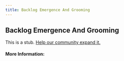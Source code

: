```yaml
---
title: Backlog Emergence And Grooming
---
```


## Backlog Emergence And Grooming

This is a stub. [Help our community expand it.](https://github.com/freeCodeCamp/guide-articles/tree/master/articles/Agile/Backlog-Emergence-And-Grooming/index.md)

<!-- The article goes here, in GitHub-flavored Markdown. Feel free to add YouTube videos, images, and CodePen/JSBin embeds  -->

#### More Information:
<!-- Please add any articles you think might be helpful to read before writing the article -->


